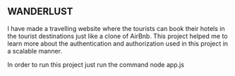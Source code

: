 ## WANDERLUST

I have made a travelling website where the tourists can book their hotels in the tourist destinations just like a clone of AirBnb. This project helped me to learn more about the authentication and authorization used in this project in a scalable manner.

In order to run this project just run the command node app.js
